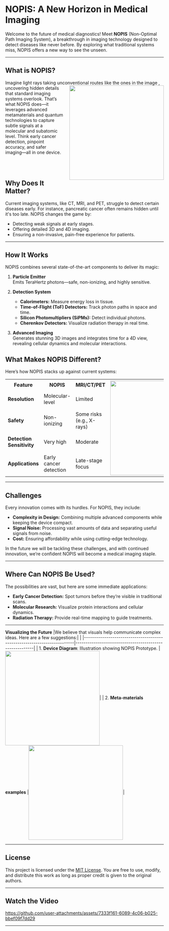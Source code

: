 # **NOPIS: A New Horizon in Medical Imaging**

Welcome to the future of medical diagnostics! Meet **NOPIS** (Non-Optimal Path Imaging System), a breakthrough in imaging technology designed to detect diseases like never before. By exploring what traditional systems miss, NOPIS offers a new way to see the unseen.

---

## **What is NOPIS?**

Imagine light rays taking unconventional routes like the ones in the image <img align="right" width="300" height="auto" style="margin-left: 20px; margin-bottom: 10px;" src="https://github.com/user-attachments/assets/c747571c-319c-421c-aaa0-54d589091be1">, uncovering hidden details that standard imaging systems overlook. That’s what NOPIS does—it leverages advanced metamaterials and quantum technologies to capture subtle signals at a molecular and subatomic level. Think early cancer detection, pinpoint accuracy, and safer imaging—all in one device.

<br><br>
## **Why Does It Matter?**

Current imaging systems, like CT, MRI, and PET, struggle to detect certain diseases early. For instance, pancreatic cancer often remains hidden until it's too late. NOPIS changes the game by:
- Detecting weak signals at early stages.
- Offering detailed 3D and 4D imaging.
- Ensuring a non-invasive, pain-free experience for patients.

---

## **How It Works**

NOPIS combines several state-of-the-art components to deliver its magic:
1. **Particle Emitter**  
   Emits TeraHertz photons—safe, non-ionizing, and highly sensitive.

2. **Detection System**  
   - **Calorimeters:** Measure energy loss in tissue.  
   - **Time-of-Flight (ToF) Detectors:** Track photon paths in space and time.  
   - **Silicon Photomultipliers (SiPMs):** Detect individual photons.  
   - **Cherenkov Detectors:** Visualize radiation therapy in real time.  

3. **Advanced Imaging**  
   Generates stunning 3D images and integrates time for a 4D view, revealing cellular dynamics and molecular interactions.

## **What Makes NOPIS Different?**

Here’s how NOPIS stacks up against current systems:  

<table>
  <tr>
    <th>Feature</th>
    <th>NOPIS</th>
    <th>MRI/CT/PET</th>
    <th rowspan="5"><img src="https://github.com/user-attachments/assets/89bb78c8-d663-4616-84a7-c03121ede60b" width="300"></th>
  </tr>
  <tr>
    <td><strong>Resolution</strong></td>
    <td>Molecular-level</td>
    <td>Limited</td>
  </tr>
  <tr>
    <td><strong>Safety</strong></td>
    <td>Non-ionizing</td>
    <td>Some risks (e.g., X-rays)</td>
  </tr>
  <tr>
    <td><strong>Detection Sensitivity</strong></td>
    <td>Very high</td>
    <td>Moderate</td>
  </tr>
  <tr>
    <td><strong>Applications</strong></td>
    <td>Early cancer detection</td>
    <td>Late-stage focus</td>
  </tr>
</table>

---

## **Challenges**

Every innovation comes with its hurdles. For NOPIS, they include:  
- **Complexity in Design:** Combining multiple advanced components while keeping the device compact.  
- **Signal Noise:** Processing vast amounts of data and separating useful signals from noise.  
- **Cost:** Ensuring affordability while using cutting-edge technology.

In the future we will be tackling these challenges, and with continued innovation, we’re confident NOPIS will become a medical imaging staple.

---

## **Where Can NOPIS Be Used?**

The possibilities are vast, but here are some immediate applications:  
- **Early Cancer Detection:** Spot tumors before they’re visible in traditional scans.  
- **Molecular Research:** Visualize protein interactions and cellular dynamics.  
- **Radiation Therapy:** Provide real-time mapping to guide treatments.

---

**Visualizing the Future** 
|We believe that visuals help communicate complex ideas. Here are a few suggestions:|                                               |
|-------------------------------------------------------------------------|---------------------------------------------------------|
| 1. **Device Diagram**: Illustration showing NOPIS Prototype. |<img align="center" src="https://github.com/user-attachments/assets/aefd26c1-a299-42d2-ac24-74fc9ff4776c" width="300">|
| 2. **Meta-materials examples**                                          |<img align="center" src="https://github.com/user-attachments/assets/9fb640c9-6cee-490d-b62e-b2773ad04061" width="300">|

---

## **License**

This project is licensed under the [MIT License](https://opensource.org/licenses/MIT). You are free to use, modify, and distribute this work as long as proper credit is given to the original authors.

---

## **Watch the Video**

https://github.com/user-attachments/assets/7333f161-6089-4c06-b025-bbef09f7dd29

---



